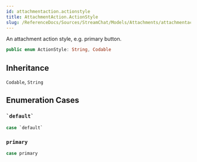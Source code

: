 ```yaml
---
id: attachmentaction.actionstyle 
title: AttachmentAction.ActionStyle
slug: /ReferenceDocs/Sources/StreamChat/Models/Attachments/attachmentaction.actionstyle
---
```


An attachment action style, e.g. primary button.

``` swift
public enum ActionStyle: String, Codable 
```

## Inheritance

`Codable`, `String`

## Enumeration Cases

### `` `default` ``

``` swift
case `default`
```

### `primary`

``` swift
case primary
```
